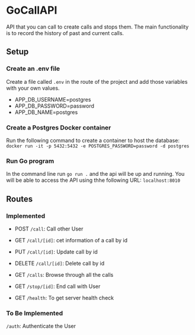 # GoCallAPI
API that you can call to create calls and stops them.
The main functionality is to record the history of past and current calls. 

## Setup
### Create an .env file
Create a file called `.env` in the route of the project and add those variables with your own values.
- APP_DB_USERNAME=postgres
- APP_DB_PASSWORD=password
- APP_DB_NAME=postgres

### Create a Postgres Docker container
Run the following command to create a container to host the database: `docker run -it -p 5432:5432 -e POSTGRES_PASSWORD=password -d postgres`

### Run Go program
In the command line run `go run .` and the api will be up and running. You will be able to access the API using thhe following URL: `localhost:8010`

## Routes
### Implemented
- POST `/call`: Call other User
- GET `/call/[id]`: cet information of a call by id
- PUT `/call/[id]`: Update call by id
- DELETE `/call/[id]`: Delete call by id

- GET `/calls`: Browse through all the calls

- GET `/stop/[id]`: End call with User

- GET `/health`: To get server health check

### To Be Implemented
`/auth`: Authenticate the User
